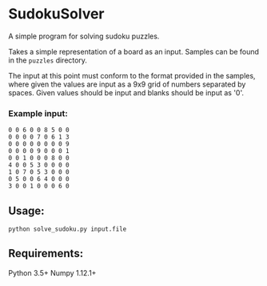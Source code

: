# SudokuSolver
A simple program for solving sudoku puzzles.

Takes a simple representation of a board as an input. Samples can be found in the 
`puzzles` directory. 

The input at this point must conform to the format provided in the samples, where 
given the values are input as a 9x9 grid of numbers separated by spaces. Given 
values should be input and blanks should be input as '0'. 

### Example input:
```
0 0 6 0 0 8 5 0 0
0 0 0 0 7 0 6 1 3
0 0 0 0 0 0 0 0 9
0 0 0 0 9 0 0 0 1
0 0 1 0 0 0 8 0 0
4 0 0 5 3 0 0 0 0
1 0 7 0 5 3 0 0 0
0 5 0 0 6 4 0 0 0
3 0 0 1 0 0 0 6 0
```


## Usage:
`python solve_sudoku.py input.file`

## Requirements:
Python 3.5+
Numpy 1.12.1+  
